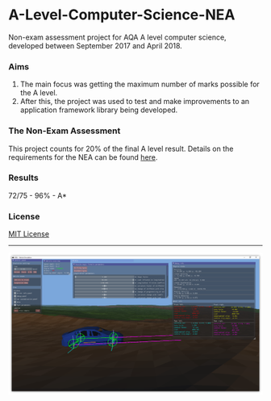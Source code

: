 # A-Level-Computer-Science-NEA
Non-exam assessment project for AQA A level computer science, developed between September 2017 and April 2018.

### Aims
1. The main focus was getting the maximum number of marks possible for the A level.
2. After this, the project was used to test and make improvements to an application framework library being developed. 

### The Non-Exam Assessment
This project counts for 20% of the final A level result. Details on the requirements for the NEA can be found [here](http://filestore.aqa.org.uk/resources/computing/AQA-7517-NEA-GUIDE.PDF).

### Results
72/75 - 96% - A*

### License
[MIT License](https://github.com/lbowes/A-Level-Computer-Science-NEA/blob/master/LICENSE)

---

![](VehiclePhysicsSim/screenshots/screenshot.png)
